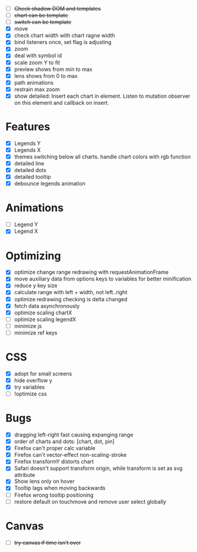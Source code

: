 - [ ] ~~Check shadow DOM and templates~~
- [ ] ~~chart can be template~~
- [ ] ~~switch can be template~~
- [x] move
- [x] check chart width with chart ragne width
- [x] bind listeners once, set flag is adjusting
- [x] zoom
- [x] deal with symbol id
- [x] scale zoom Y to fit
- [x] preview shows from min to max
- [x] lens shows from 0 to max
- [x] path animations
- [x] restrain max zoom
- [x] show detailed: Insert each chart in element. Listen to mutation observer on this element and callback on insert.

# Features
- [x] Legends Y
- [x] Legends X
- [x] themes switching below all charts. handle chart colors with rgb function
- [x] detailed line
- [x] detailed dots
- [x] detailed tooltip
- [x] debounce legends animation 

# Animations
- [ ] Legend Y
- [x] Legend X

# Optimizing
- [x] optimize change range redrawing with requestAnimationFrame
- [x] move auxiliary data from options keys to variables for better minification
- [x] reduce y key size
- [x] calculate range with left + width, not left..right
- [x] optimize redrawing checking is delta changed
- [x] fetch data asynchronously
- [x] optimize scaling chartX
- [ ] optimize scaling legendX
- [ ] minimize js
- [ ] minimize ref keys

# CSS
- [x] adopt for small screens
- [x] hide overflow y
- [x] try variables
- [ ] !optimize css

# Bugs
- [x] dragging left-right fast causing expanging range
- [x] order of charts and dots: [chart, dot, pin]
- [x] Firefox can't proper calc variable
- [x] Firefox can't vector-effect non-scaling-stroke
- [x] Firefox transformY distorts chart
- [x] Safari doesn't support transform origin, while transform is set as svg attribute
- [x] Show lens only on hover
- [x] Tooltip lags when moving backwards
- [ ] Firefox wrong tooltip positioning
- [ ] restore default on touchmove and remove user select globally 
# Canvas
- [ ] ~~try canvas if time isn't over~~